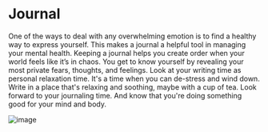 # Journal
One of the ways to deal with any overwhelming emotion is to find a healthy way to express yourself. This makes a journal a helpful tool in managing your mental health. Keeping a journal helps you create order when your world feels like it’s in chaos. You get to know yourself by revealing your most private fears, thoughts, and feelings. Look at your writing time as personal relaxation time. It's a time when you can de-stress and wind down. Write in a place that's relaxing and soothing, maybe with a cup of tea. Look forward to your journaling time. And know that you're doing something good for your mind and body.

![image](https://user-images.githubusercontent.com/112110383/198817723-74ee9ce5-6b81-4b57-87bf-1c6d3fe11423.png)
